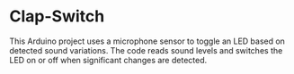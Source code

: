 # Clap-Switch
This Arduino project uses a microphone sensor to toggle an LED based on detected sound variations. The code reads sound levels and switches the LED on or off when significant changes are detected.
